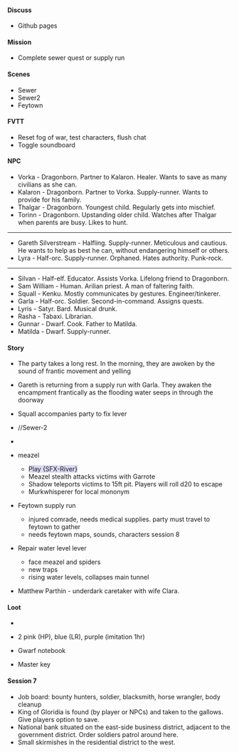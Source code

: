 #### Discuss
- Github pages
#### Mission
- Complete sewer quest or supply run
#### Scenes
- Sewer
- Sewer2
- Feytown
#### FVTT
- Reset fog of war, test characters, flush chat
- Toggle soundboard
#### NPC
- Vorka - Dragonborn. Partner to Kalaron. Healer. Wants to save as many civilians as she can.
- Kalaron - Dragonborn. Partner to Vorka. Supply-runner. Wants to provide for his family.
- Thalgar - Dragonborn. Youngest child. Regularly gets into mischief.
- Torinn - Dragonborn. Upstanding older child. Watches after Thalgar when parents are busy. Likes to hunt.
-------------------------------------------------------
- Gareth Silverstream - Halfling. Supply-runner. Meticulous and cautious. He wants to help as best he can, without endangering himself or others.
- Lyra - Half-orc. Supply-runner. Orphaned. Hates authority. Punk-rock.
------------------------------
- Silvan - Half-elf. Educator. Assists Vorka. Lifelong friend to Dragonborn.
- Sam William - Human. Arilian priest. A man of faltering faith.
- Squall - Kenku. Mostly communicates by gestures. Engineer/tinkerer.
- Garla - Half-orc. Soldier. Second-in-command. Assigns quests.
- Lyris - Satyr. Bard. Musical drunk.
- Rasha - Tabaxi. Librarian.
- Gunnar - Dwarf. Cook. Father to Matilda.
- Matilda - Dwarf. Supply-runner.
#### Story
- The party takes a long rest. In the morning, they are awoken by the sound of frantic movement and yelling
- Gareth is returning from a supply run with Garla. They awaken the encampment frantically as the flooding water seeps in through the doorway
- Squall accompanies party to fix lever
- //Sewer-2
- 

- meazel
	- <span style="background:rgba(74, 82, 199, 0.2)">Play {SFX-River}</span>
	- Meazel stealth attacks victims with Garrote
	- Shadow teleports victims to 15ft pit. Players will roll d20 to escape
	- Murkwhisperer for local mononym
- Feytown supply run
	- injured comrade, needs medical supplies. party must travel to feytown to gather
	- needs feytown maps, sounds, characters session 8
- Repair water level lever
	- face meazel and spiders
	- new traps
	- rising water levels, collapses main tunnel

- Matthew Parthin - underdark caretaker with wife Clara.
#### Loot
- 

- 2 pink (HP), blue (LR), purple (imitation 1hr)
- Gwarf notebook
- Master key
#### Session 7
- Job board: bounty hunters, soldier, blacksmith, horse wrangler, body cleanup
- King of Gloridia is found (by player or NPCs) and taken to the gallows. Give players option to save.
- National bank situated on the east-side business district, adjacent to the government district. Order soldiers patrol around here.
- Small skirmishes in the residential district to the west.